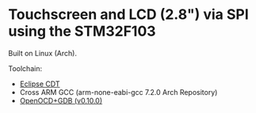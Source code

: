 # Touchscreen and LCD (2.8") via SPI using the STM32F103

Built on Linux (Arch).

Toolchain:
- [Eclipse CDT](https://www.eclipse.org/cdt/downloads.php)
- Cross ARM GCC (arm-none-eabi-gcc 7.2.0 Arch Repository) 
- [OpenOCD+GDB (v0.10.0)](https://gnu-mcu-eclipse.github.io/debug/openocd/)

